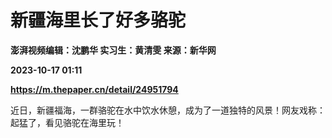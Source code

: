 # 新疆海里长了好多骆驼
**澎湃视频编辑：沈鹏华 实习生：黄清雯 来源：新华网**

**2023-10-17 01:11**

**https://m.thepaper.cn/detail/24951794**

近日，新疆福海，一群骆驼在水中饮水休憩，成为了一道独特的风景！网友戏称：起猛了，看见骆驼在海里玩！
